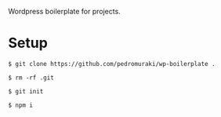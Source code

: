 Wordpress boilerplate for projects.

# Setup

```
$ git clone https://github.com/pedromuraki/wp-boilerplate .
```

```
$ rm -rf .git
```

```
$ git init
```

```
$ npm i
```
